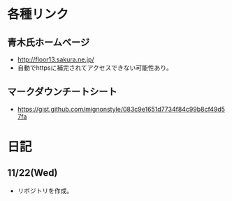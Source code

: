 # 各種リンク
## 青木氏ホームページ
- http://floor13.sakura.ne.jp/
- 自動でhttpsに補完されてアクセスできない可能性あり。

## マークダウンチートシート
- https://gist.github.com/mignonstyle/083c9e1651d7734f84c99b8cf49d57fa

# 日記
## 11/22(Wed)
- リポジトリを作成。